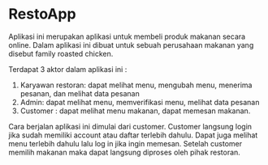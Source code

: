 # RestoApp
Aplikasi ini merupakan aplikasi untuk membeli produk makanan secara online. Dalam aplikasi ini dibuat untuk sebuah perusahaan makanan yang disebut family roasted chicken.

Terdapat 3 aktor dalam aplikasi ini :
1. Karyawan restoran: dapat melihat menu, mengubah menu, menerima pesanan, dan melihat data pesanan
2. Admin: dapat melihat menu, memverifikasi menu, melihat data pesanan
3. Customer : dapat melihat menu makanan, dapat memesan makanan.

Cara berjalan aplikasi ini dimulai dari customer. Customer langsung login jika sudah memiliki account atau daftar terlebih dahulu. Dapat juga melihat menu terlebih dahulu lalu log in jika ingin memesan. Setelah customer memilih makanan maka dapat langsung diproses oleh pihak restoran.   
